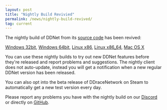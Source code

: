 ```yaml
---
layout: post
title: "Nightly Build Revivied"
permalink: /news/nightly-build-revived/
tag: current
---
```

The nightly build of DDNet from its [source code](https://github.com/ddnet/ddnet/) has been revived:

<a href="/downloads/DDNet-nightly-win32.zip">Windows&nbsp;32bit</a>, <a href="/downloads/DDNet-nightly-win64.zip">Windows&nbsp;64bit</a>, <a href="/downloads/DDNet-nightly-linux_x86.tar.xz">Linux&nbsp;x86</a>, <a href="/downloads/DDNet-nightly-linux_x86_64.tar.xz">Linux&nbsp;x86_64</a>, <a href="/downloads/DDNet-nightly-osx.dmg">Mac&nbsp;OS&nbsp;X</a>

You can use these nightly builds to try out new DDNet features before they're released and report problems and suggestions. The nightly client does not auto-update, instead you will get a notification when a new regular DDNet version has been released.

You can also opt into the beta release of DDraceNetwork on Steam to automatically get a new test version every day.

Please report any problems you have with the nightly build on our [Discord](https://ddnet.tw/discord) or directly on [GitHub](https://github.com/ddnet/ddnet/issues/).
